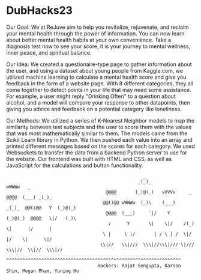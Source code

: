 # DubHacks23

Our Goal:
We at ReJuve aim to help you revitalize, rejuvenate, and reclaim your mental health through the power of information. You can now learn about better mental health habits at your own convenience. Take a diagnosis test now to see your score, it is your journey to mental wellness, inner peace, and spiritual balance.

Our Idea:
We created a questionaire-type page to gather information about the user, and using a dataset about young people from Kaggle.com, we utilized machine learning to calculate a mental health score and give you feedback in the form of a website page. With 8 different categories, they all come together to detect points in your life that may need some assistance. For example, a user might reply "Drinking Often" to a question about alcohol, and a model will compare your response to other datapoints, then giving you advice and feedback on a potential category like loneliness. 

Our Methods:
We utilized a series of K-Nearest Neighbor models to map the similarity between test subjects and the user to score them with the values that was most mathematically similar to them. The models came from the Scikit Learn library in Python. We then pushed each value into an array and printed different messages based on the scores for each category. We used Websockets to transfer the data from a backend Python server to use for the website. Our frontend was built with HTML and CSS, as well as JavaScript for the calculations and button functionality.


                                                       _
                                                     _(_)_                          wWWWw   _
                                         @@@@       (_)@(_)   vVVVv     _     @@@@  (___) _(_)_
                                        @@()@@ wWWWw  (_)\    (___)   _(_)_  @@()@@   Y  (_)@(_)
                                         @@@@  (___)     `|/    Y    (_)@(_)  @@@@   \|/   (_)\
                                          /      Y       \|    \|/    /(_)    \|      |/      |
                                        \ |     \ |/       | / \ | /  \|/       |/    \|      \|/
                                       \\|//   \\|///  \\\|//\\\|/// \|///  \\\|//  \\|//  \\\|// 
                                    ^^^^^^^^^^^^^^^^^^^^^^^^^^^^^^^^^^^^^^^^^^^^^^^^^^^^^^^^^^^^^^^^^
                                      Hackers: Rajat Sengupta, Karson Shin, Megan Pham, Yuning Hu
